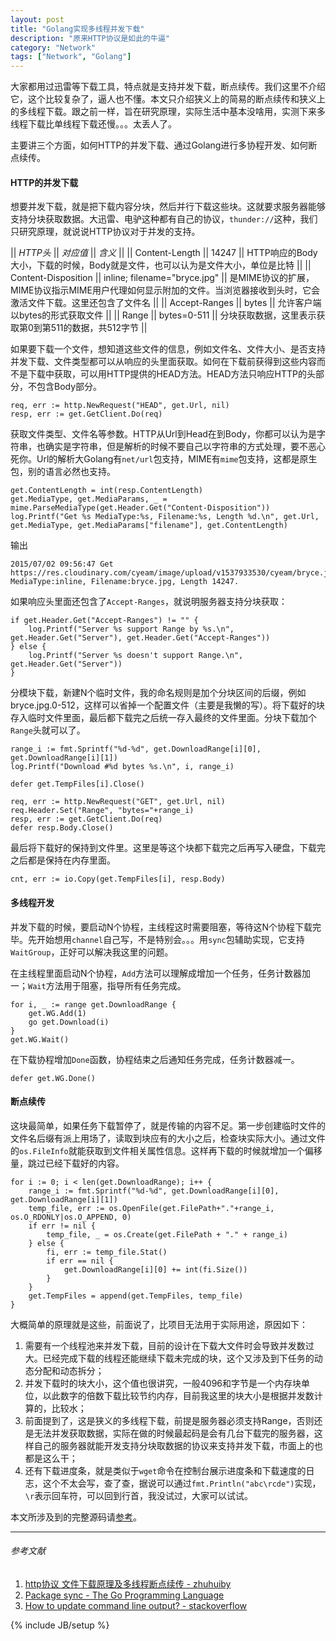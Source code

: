 ```yaml
---
layout: post
title: "Golang实现多线程并发下载"
description: "原来HTTP协议是如此的牛逼"
category: "Network"
tags: ["Network", "Golang"]
---
```

 
大家都用过迅雷等下载工具，特点就是支持并发下载，断点续传。我们这里不介绍它，这个比较复杂了，逼人也不懂。本文只介绍狭义上的简易的断点续传和狭义上的多线程下载。跟之前一样，旨在研究原理，实际生活中基本没啥用，实测下来多线程下载比单线程下载还慢。。。太丢人了。

主要讲三个方面，如何HTTP的并发下载、通过Golang进行多协程开发、如何断点续传。

#### HTTP的并发下载
想要并发下载，就是把下载内容分块，然后并行下载这些块。这就要求服务器能够支持分块获取数据。大迅雷、电驴这种都有自己的协议，`thunder://`这种，我们只研究原理，就说说HTTP协议对于并发的支持。

|| *HTTP头* || *对应值* || *含义* ||
|| Content-Length || 14247 || HTTP响应的Body大小，下载的时候，Body就是文件，也可以认为是文件大小，单位是比特 ||
|| Content-Disposition || inline; filename="bryce.jpg" || 是MIME协议的扩展，MIME协议指示MIME用户代理如何显示附加的文件。当浏览器接收到头时，它会激活文件下载。这里还包含了文件名 ||
|| Accept-Ranges || bytes || 允许客户端以bytes的形式获取文件 ||
|| Range || bytes=0-511 || 分块获取数据，这里表示获取第0到第511的数据，共512字节 ||

如果要下载一个文件，想知道这些文件的信息，例如文件名、文件大小、是否支持并发下载、文件类型都可以从响应的头里面获取。如何在下载前获得到这些内容而不是下载中获取，可以用HTTP提供的HEAD方法。HEAD方法只响应HTTP的头部分，不包含Body部分。

	req, err := http.NewRequest("HEAD", get.Url, nil)
	resp, err := get.GetClient.Do(req)

获取文件类型、文件名等参数。HTTP从Url到Head在到Body，你都可以认为是字符串，也确实是字符串，但是解析的时候不要自己以字符串的方式处理，要不恶心死你。Url的解析大Golang有`net/url`包支持，MIME有`mime`包支持，这都是原生包，别的语言必然也支持。

	get.ContentLength = int(resp.ContentLength)
	get.MediaType, get.MediaParams, _ = mime.ParseMediaType(get.Header.Get("Content-Disposition"))
	log.Printf("Get %s MediaType:%s, Filename:%s, Length %d.\n", get.Url, get.MediaType, get.MediaParams["filename"], get.ContentLength)

输出

	2015/07/02 09:56:47 Get https://res.cloudinary.com/cyeam/image/upload/v1537933530/cyeam/bryce.jpg MediaType:inline, Filename:bryce.jpg, Length 14247.

如果响应头里面还包含了`Accept-Ranges`，就说明服务器支持分块获取：

	if get.Header.Get("Accept-Ranges") != "" {
		log.Printf("Server %s support Range by %s.\n", get.Header.Get("Server"), get.Header.Get("Accept-Ranges"))
	} else {
		log.Printf("Server %s doesn't support Range.\n", get.Header.Get("Server"))
	}

分模块下载，新建N个临时文件，我的命名规则是加个分块区间的后缀，例如bryce.jpg.0-512，这样可以省掉一个配置文件（主要是我懒的写）。将下载好的块存入临时文件里面，最后都下载完之后统一存入最终的文件里面。分块下载加个`Range`头就可以了。

	range_i := fmt.Sprintf("%d-%d", get.DownloadRange[i][0], get.DownloadRange[i][1])
	log.Printf("Download #%d bytes %s.\n", i, range_i)

	defer get.TempFiles[i].Close()

	req, err := http.NewRequest("GET", get.Url, nil)
	req.Header.Set("Range", "bytes="+range_i)
	resp, err := get.GetClient.Do(req)
	defer resp.Body.Close()

最后将下载好的保持到文件里。这里是等这个块都下载完之后再写入硬盘，下载完之后都是保持在内存里面。

	cnt, err := io.Copy(get.TempFiles[i], resp.Body)

#### 多线程开发

并发下载的时候，要启动N个协程，主线程这时需要阻塞，等待这N个协程下载完毕。先开始想用`channel`自己写，不是特别会。。。用`sync`包辅助实现，它支持`WaitGroup`，正好可以解决我这里的问题。

在主线程里面启动N个协程，`Add`方法可以理解成增加一个任务，任务计数器加一；`Wait`方法用于阻塞，指导所有任务完成。

	for i, _ := range get.DownloadRange {
		get.WG.Add(1)
		go get.Download(i)
	}
	get.WG.Wait()

在下载协程增加`Done`函数，协程结束之后通知任务完成，任务计数器减一。

	defer get.WG.Done()

#### 断点续传

这块最简单，如果任务下载暂停了，就是传输的内容不足。第一步创建临时文件的文件名后缀有派上用场了，读取到块应有的大小之后，检查块实际大小。通过文件的`os.FileInfo`就能获取到文件相关属性信息。这样再下载的时候就增加一个偏移量，跳过已经下载好的内容。

	for i := 0; i < len(get.DownloadRange); i++ {
		range_i := fmt.Sprintf("%d-%d", get.DownloadRange[i][0], get.DownloadRange[i][1])
		temp_file, err := os.OpenFile(get.FilePath+"."+range_i, os.O_RDONLY|os.O_APPEND, 0)
		if err != nil {
			temp_file, _ = os.Create(get.FilePath + "." + range_i)
		} else {
			fi, err := temp_file.Stat()
			if err == nil {
				get.DownloadRange[i][0] += int(fi.Size())
			}
		}
		get.TempFiles = append(get.TempFiles, temp_file)
	}

大概简单的原理就是这些，前面说了，比项目无法用于实际用途，原因如下：

1. 需要有一个线程池来并发下载，目前的设计在下载大文件时会导致并发数过大。已经完成下载的线程还能继续下载未完成的块，这个又涉及到下任务的动态分配和动态拆分；
2. 并发下载时的块大小，这个值也很讲究，一般4096和字节是一个内存块单位，以此数字的倍数下载比较节约内存，目前我这里的块大小是根据并发数计算的，比较水；
3. 前面提到了，这是狭义的多线程下载，前提是服务器必须支持Range，否则还是无法并发获取数据，实际在做的时候最起码是会有几台下载完的服务器，这样自己的服务器就能开发支持分块取数据的协议来支持并发下载，市面上的也都是这么干；
5. 还有下载进度条，就是类似于`wget`命令在控制台展示进度条和下载速度的日志，这个不太会写，查了查，据说可以通过`fmt.Println("abc\rcde")`实现，`\r`表示回车符，可以回到行首，我没试过，大家可以试试。

本文所涉及到的完整源码请[参考](https://github.com/mnhkahn/go_code/blob/master/goget/goget.go)。

---

###### *参考文献*
1. [http协议 文件下载原理及多线程断点续传 - zhuhuiby](http://blog.csdn.net/zhuhuiby/article/details/6725951)
2. [Package sync - The Go Programming Language](http://golang.org/pkg/sync/)
3. [How to update command line output? - stackoverflow](http://stackoverflow.com/questions/15714126/how-to-update-command-line-output)

 
{% include JB/setup %}
